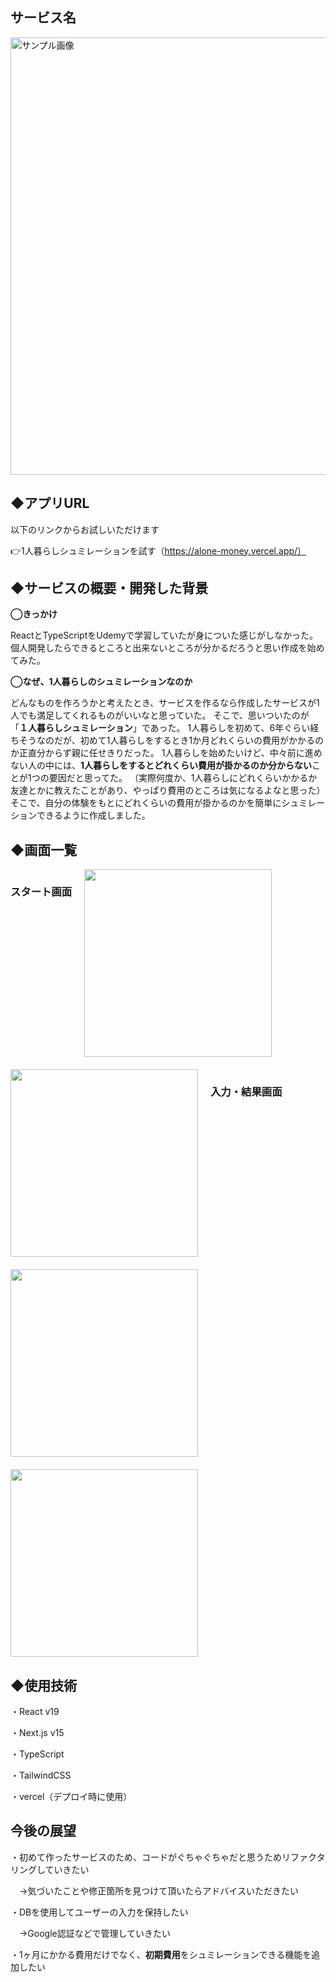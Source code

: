## サービス名
<img alt="サンプル画像" src="https://github.com/user-attachments/assets/1780293b-4ad0-4a94-964b-64aaa6512ab7" width="700">

## ◆アプリURL
以下のリンクからお試しいただけます

👉1人暮らしシュミレーションを試す（https://alone-money.vercel.app/）

## ◆サービスの概要・開発した背景
**◯きっかけ**

ReactとTypeScriptをUdemyで学習していたが身についた感じがしなかった。
個人開発したらできるところと出来ないところが分かるだろうと思い作成を始めてみた。

**◯なぜ、1人暮らしのシュミレーションなのか**

どんなものを作ろうかと考えたとき、サービスを作るなら作成したサービスが1人でも満足してくれるものがいいなと思っていた。
そこで、思いついたのが「**１人暮らしシュミレーション**」であった。
1人暮らしを初めて、6年ぐらい経ちそうなのだが、初めて1人暮らしをするとき1か月どれくらいの費用がかかるのか正直分からず親に任せきりだった。
1人暮らしを始めたいけど、中々前に進めない人の中には、**1人暮らしをするとどれくらい費用が掛かるのか分からない**ことが1つの要因だと思ってた。
（実際何度か、1人暮らしにどれくらいかかるか友達とかに教えたことがあり、やっぱり費用のところは気になるよなと思った）
そこで、自分の体験をもとにどれくらいの費用が掛かるのかを簡単にシュミレーションできるように作成しました。

## ◆画面一覧
<div style="display: flex; gap:20px; flex-wrap:wrap;">
    <h3>スタート画面</h3>
    <img src="https://github.com/user-attachments/assets/17edb39e-adeb-4545-8536-62616c5950cc" alt="" width="300">
    <img src="https://github.com/user-attachments/assets/db67ca14-3ef0-486f-b984-36b0c70df4af" alt="" width="300">
    <h3>入力・結果画面</h3>
    <img src="https://github.com/user-attachments/assets/2db7938e-2af2-4abc-bee5-b9f1cb710aec" alt="" width="300">
    <img src="https://github.com/user-attachments/assets/90b5453a-3c0d-46ae-9a6b-731b540f9664" alt="" width="300">
</div>


## ◆使用技術
・React v19

・Next.js v15

・TypeScript

・TailwindCSS

・vercel（デプロイ時に使用）

## 今後の展望
・初めて作ったサービスのため、コードがぐちゃぐちゃだと思うためリファクタリングしていきたい

　→気づいたことや修正箇所を見つけて頂いたらアドバイスいただきたい
 
・DBを使用してユーザーの入力を保持したい

　→Google認証などで管理していきたい

・1ヶ月にかかる費用だけでなく、**初期費用**をシュミレーションできる機能を追加したい
